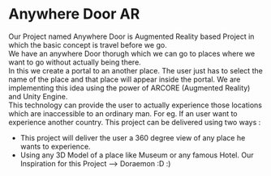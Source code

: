 # Anywhere Door AR

Our Project named Anywhere Door is Augmented Reality based Project in which the basic concept is travel before we go. <br>
We have an anywhere Door thorugh which we can go to places where we want to go without actually being there. <br>
In this we create a portal to an another place. The user just has to select the name of the place and that place will appear inside the portal.
We are implementing this idea using the power of ARCORE (Augmented Reality) and Unity Engine. <br>
This technology can provide the user to actually experience those locations which are inaccessible to an ordinary man. For eg. If an user want to experience another country. 
This project can be delivered using two ways : <br>
- This project will deliver the user a 360 degree view of any place he wants to experience.
- Using any 3D Model of a place like Museum or any famous Hotel.
Our Inspiration for this Project --> Doraemon :D :)
